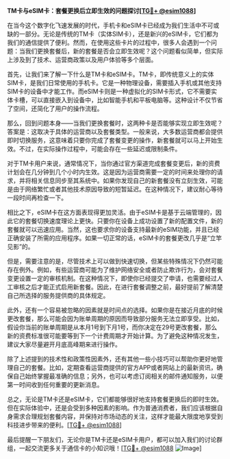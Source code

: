 **TM卡与eSIM卡：套餐更换后立即生效的问题探讨[[TG💪+ @esim1088](https://t.me/s/esim1088)]**

在当今这个数字化飞速发展的时代，手机卡和eSIM卡已经成为我们生活中不可或缺的一部分。无论是传统的TM卡（实体SIM卡），还是新兴的eSIM卡，它们都为我们的通信提供了便利。然而，在使用这些卡片的过程中，很多人会遇到一个问题：当我们更换套餐后，新的套餐是否会立即生效呢？这个问题看似简单，但实际上涉及到了技术、运营商政策以及用户体验等多个层面。

首先，让我们来了解一下什么是TM卡和eSIM卡。TM卡，即传统意义上的实体SIM卡，是我们日常使用的手机卡。它是一种物理设备，需要插入手机或其他支持SIM卡的设备中才能工作。而eSIM卡则是一种虚拟化的SIM卡形式，它不需要实体卡槽，可以直接嵌入到设备中，比如智能手机和平板电脑等。这种设计不仅节省了空间，还简化了用户的操作流程。

那么，回到问题本身——当我们更换套餐时，这两种卡是否能够实现立即生效呢？答案是：这取决于具体的运营商以及套餐类型。一般来说，大多数运营商都会提供即时切换服务，这意味着只要你完成了套餐变更的操作，新套餐就可以马上开始生效。不过，在实际操作过程中，可能会存在一些延迟或限制条件。

对于TM卡用户来说，通常情况下，当你通过官方渠道完成套餐变更后，新的资费计划会在几分钟到几个小时内生效。这是因为运营商需要一定的时间来处理你的请求，并将相关信息同步至其系统中。如果你发现自己的新套餐没有立刻生效，可能是由于网络繁忙或者其他技术原因导致的短暂延迟。在这种情况下，建议耐心等待一段时间再检查一下。

相比之下，eSIM卡在这方面表现得更加灵活。由于eSIM卡是基于云端管理的，因此它的套餐切换速度理论上更快。只要你在设备上成功设置了新的配置文件，新的套餐就可以迅速应用。当然，这也要求你的设备支持最新的eSIM功能，并且已经正确安装了所需的应用程序。如果一切正常的话，eSIM卡的套餐更改几乎是“立竿见影”的。

但是，需要注意的是，尽管技术上可以做到快速切换，但某些特殊情况下仍然可能存在例外。例如，有些运营商可能为了维护网络安全或者防止欺诈行为，会对套餐变更设置一定的审核机制。在这种情况下，即使你已经提交了申请，也需要经过人工审核之后才能正式启用新套餐。因此，在进行套餐调整之前，最好提前了解清楚自己所选择的服务提供商的具体规定。

此外，还有一个容易被忽略的因素就是时间点的选择。如果你是在接近月底的时候更改套餐，那么可能会因为账单周期的原因而导致部分服务无法立即享受。比如，假设你当前的账单周期是从本月1号到下月1号，而你决定在29号更改套餐，那么新的资费标准很可能要等到下一个计费周期才开始计算。为了避免这种情况发生，建议大家尽量避开月底高峰期来进行操作。

除了上述提到的技术性和政策性因素外，还有其他一些小技巧可以帮助你更好地管理自己的套餐。比如，定期查看运营商提供的官方APP或者网站上的最新资讯，确保自己始终掌握最准确的信息；另外，也可以考虑订阅相关的邮件通知服务，以便第一时间收到任何重要的更新消息。

总之，无论是TM卡还是eSIM卡，它们都能够很好地支持套餐更换后的即时生效。但在实际体验中，还是会受到多种因素的影响。作为普通消费者，我们应该根据自身需求合理规划套餐内容，并保持对市场动态的关注，这样才能最大限度地享受到科技进步带来的便利。[[TG💪+ @esim1088](https://t.me/s/esim1088)]

最后提醒一下朋友们，无论你是TM卡还是eSIM卡用户，都可以加入我们的讨论群组，一起交流更多关于通信卡的小知识哦！[[TG💪+ @esim1088](https://t.me/s/esim1088) ![Image](https://i.postimg.cc/4NQfJmqS/Snipaste-2025-05-13-00-14-12.png)]